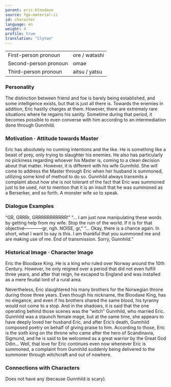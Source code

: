 ```yaml
---
parent: eric-bloodaxe
source: fgo-material-ii
id: character
language: en
weight: 4
profile: true
translation: "Clyton"
---
```


<table>
  <tr><td>First-person pronoun</td><td>ore / watashi</td></tr>
  <tr><td>Second-person pronoun</td><td>omae</td></tr>
  <tr><td>Third-person pronoun</td><td>aitsu / yatsu</td></tr>
</table>

### Personality

The distinction between friend and foe is barely being established, and some intelligence exists, but that is just all there is. Towards the enemies in addition, Eric hastily charges at them. However, there are extremely rare situations where he regains his sanity. Sometime during that period, it becomes possible to even converse with him according to an intermediation done through Gunnhild.

### Motivation · Attitude towards Master

Eric has absolutely no cunning intentions and the like. He is something like a beast of prey, only trying to slaughter his enemies. He also has particularly no pickiness regarding whoever his Master is, coming to a clean decision about that matter. However, it is different with his wife Gunnhild. She will come to address the Master through Eric when her husband is summoned, utilizing some kind of method to do so. Gunnhild always transmits a complaint about how she is not tolerant of the fact that Eric was summoned just to be used, not to mention that it is an insult that he was summoned as a Berserker, and so forth. A monster wife so to speak.

### Dialogue Examples

“GR, GRRRr, GRRRRRRRRRRR!”
“… I am just now manipulating these words by getting help from my wife. Stop the ruin of the world. If it is for that objective————gr, ngh. NOISE, gr,”
“… Okay, there is a chance again. In short, what I want to say is this. I am thankful that you summoned me and are making use of me. End of transmission. Sorry, Gunnhild.”

### Historical Image · Character Image

Eric the Bloodaxe King. He is a king who ruled over Norway around the 10th Century. However, he only reigned over a period that did not even fulfill three years, and after that reign, he escaped to England and was installed as a mere feudal lord of a rural area.

Nevertheless, Eric slaughtered his many brothers for the Norwegian throne during those three years. Even though his nickname, the Bloodaxe King, has no elegance, and even if his brothers shared the same blood, his tyranny would not come to a stop. And in the shadows, it is said that the one operating behind those scenes was the “witch” Gunnhild, who married Eric. Gunnhild was a staunch female mage, but at the same time, she appears to have deeply loved her husband Eric, and after Eric’s death, Gunnhild composed poetry on behalf of giving praise to him. According to those, Eric is the sixth king on the throne who came after the hero of Scandinavia, Sigmund, and he is said to be welcomed as a great warrior by the Great God Odin… Well, that love for Eric continues even now whenever Eric is summoned, a complaint from Gunnhild suddenly being delivered to the summoner through witchcraft and out of nowhere.

### Connections with Characters

Does not have any (because Gunnhild is scary).
